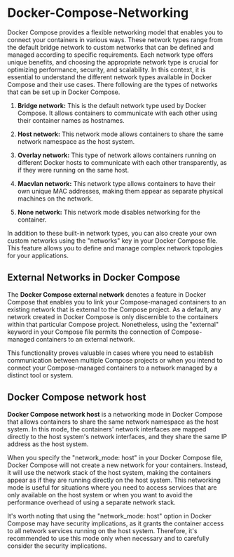 # Docker-Compose-Networking

Docker Compose provides a flexible networking model that enables you to connect your containers in various ways. These network types range from the default bridge network to custom networks that can be defined and managed according to specific requirements. Each network type offers unique benefits, and choosing the appropriate network type is crucial for optimizing performance, security, and scalability. In this context, it is essential to understand the different network types available in Docker Compose and their use cases. There following are the types of networks that can be set up in Docker Compose. 

1. **Bridge network:** This is the default network type used by Docker Compose. It allows containers to communicate with each other using their container names as hostnames.

2. **Host network:** This network mode allows containers to share the same network namespace as the host system.

3. **Overlay network:** This type of network allows containers running on different Docker hosts to communicate with each other transparently, as if they were running on the same host.

4. **Macvlan network:** This network type allows containers to have their own unique MAC addresses, making them appear as separate physical machines on the network.

5. **None network:** This network mode disables networking for the container.

In addition to these built-in network types, you can also create your own custom networks using the "networks" key in your Docker Compose file. This feature allows you to define and manage complex network topologies for your applications.

## External Networks in Docker Compose  

The **Docker Compose external network** denotes a feature in Docker Compose that enables you to link your Compose-managed containers to an existing network that is external to the Compose project. As a default, any network created in Docker Compose is only discernible to the containers within that particular Compose project. Nonetheless, using the "external" keyword in your Compose file permits the connection of Compose-managed containers to an external network. 

This functionality proves valuable in cases where you need to establish communication between multiple Compose projects or when you intend to connect your Compose-managed containers to a network managed by a distinct tool or system.

## Docker Compose network host

**Docker Compose network host** is a networking mode in Docker Compose that allows containers to share the same network namespace as the host system. In this mode, the containers' network interfaces are mapped directly to the host system's network interfaces, and they share the same IP address as the host system.

When you specify the "network_mode: host" in your Docker Compose file, Docker Compose will not create a new network for your containers. Instead, it will use the network stack of the host system, making the containers appear as if they are running directly on the host system. This networking mode is useful for situations where you need to access services that are only available on the host system or when you want to avoid the performance overhead of using a separate network stack.

It's worth noting that using the "network_mode: host" option in Docker Compose may have security implications, as it grants the container access to all network services running on the host system. Therefore, it's recommended to use this mode only when necessary and to carefully consider the security implications.
